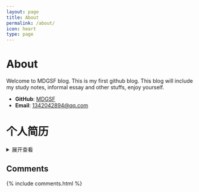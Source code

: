 ```yaml
---
layout: page
title: About
permalink: /about/
icon: heart
type: page
---
```


# About

Welcome to MDGSF blog.
This is my first github blog. This blog will
include my study notes, informal essay and other
stuffs, enjoy yourself.

* **GitHub**: [MDGSF](https://github.com/MDGSF)
* **Email**: 1342042894@qq.com

# 个人简历

<details>
<summary>展开查看</summary>

## 专业技能

* **语言**：Golang（熟悉），C++（熟悉），Python（熟悉）。
* **系统**：Linux（熟悉），Windows（熟悉）。
* **网络协议**：TCP，UDP，HTTP，DNS，Websocket 等。（熟悉）
* **数据结构与算法** 熟悉。
* **设计模式**：单例模式，简单工厂模式，观察者模式，状态模式等。（熟悉）
* **数据库**：Redis，Memcache，MySQL，PostgreSQL。（熟悉）
* **版本控制系统**：Git，SVN。（熟悉）
* **开发工具**：Nginx，Vim，VSCode，WireShark，tcpdump，gdb 等。（熟悉）

## 工作经历

### 深圳维京人科技有限公司  

职位：游戏逻辑服务器  

位置：深圳  

时间：2017 年 03 月 -- 2018 年 04 月

主要项目：

* 扣点点麻将（Golang）
* 推倒胡麻将（Golang）
* 兰州麻将（C++）（手游）

负责这 3 款麻将游戏的逻辑算法实现。

### 台达集团福达新创公司  

职位：C++软件研发工程师  

位置：厦门  

时间：2014 年 07 月 -- 2017 年 03 月

主要项目：

* Windows 桌面软件（C++，QT）。
* 数据采集系统（C 语言）。
* 负载均衡服务器（C++）。

## 教育背景

### 福州大学（本科）  

专业：计算机学院  软件工程专业  

位置：福州  

时间：2010 年 09 月 -- 2014 年 07 月

## 其他

* **语言**：英语（CET-6）。
* **兴趣爱好**：读书（每天坚持看书）。
* **个人博客**：[https://mdgsf.github.io](https://mdgsf.github.io)。
* **代码风格**：良好，坚持写注释。
* **座右铭**：Stay hungry, stay foolish。

</details>

## Comments

{% include comments.html %}
